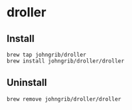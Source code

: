 # droller

## Install

```
brew tap johngrib/droller
brew install johngrib/droller/droller
```

## Uninstall

```
brew remove johngrib/droller/droller
```
